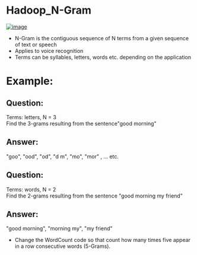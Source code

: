 # Hadoop_N-Gram
[![image](https://github.com/SotirisMeletiou/Hadoop_N-Gram/assets/153329432/a4aca910-971e-487a-bf6b-21d0dcd05f71)
](https://www.google.com/url?sa=i&url=https%3A%2F%2Fwww.analyticsvidhya.com%2Fblog%2F2022%2F10%2Fhadoop-ecosystem%2F&psig=AOvVaw1mnfuqI2O7IryFWZzA0QDu&ust=1712080148617000&source=images&cd=vfe&opi=89978449&ved=0CBIQjRxqFwoTCJCQm9rJoYUDFQAAAAAdAAAAABAE)

- N-Gram is the contiguous sequence of N terms from a given sequence of text or speech
- Applies to voice recognition
- Terms can be syllables, letters, words etc. depending on the application

# Example:
## Question:
Terms: letters, N = 3 <br>
Find the 3-grams resulting from the sentence"good morning"
## Answer: 
 "goo", "ood", "od", "d m", "mo", "mor" , ... etc.
 
## Question: 
Terms: words, N = 2 <br>
Find the 2-grams resulting from the sentence "good morning my friend"
## Answer: 
 "good morning", "morning my", "my friend"


- Change the WordCount code so that count how many times five appear in a row consecutive words (5-Grams).
